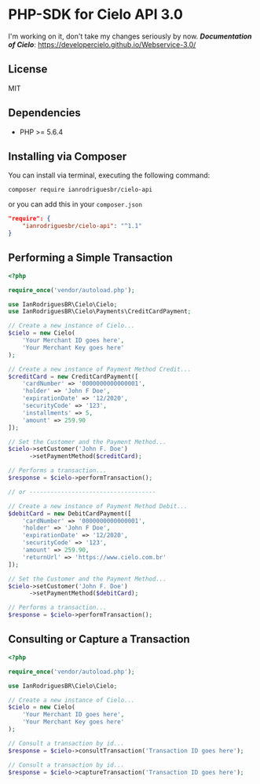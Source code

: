 # PHP-SDK for Cielo API 3.0

I'm working on it, don't take my changes seriously by now.
___Documentation of Cielo___: https://developercielo.github.io/Webservice-3.0/

License
----
MIT

Dependencies
----
* PHP >= 5.6.4

Installing via Composer
----
You can install via terminal, executing the following command:
```shell
composer require ianrodriguesbr/cielo-api
```
or you can add this in your `composer.json`
```json
"require": {
    "ianrodriguesbr/cielo-api": "^1.1"
}
```

Performing a Simple Transaction
----
```php
<?php

require_once('vendor/autoload.php');

use IanRodriguesBR\Cielo\Cielo;
use IanRodriguesBR\Cielo\Payments\CreditCardPayment;

// Create a new instance of Cielo...
$cielo = new Cielo(
    'Your Merchant ID goes here',
    'Your Merchant Key goes here'
);

// Create a new instance of Payment Method Credit...
$creditCard = new CreditCardPayment([
    'cardNumber' => '0000000000000001',
    'holder' => 'John F Doe',
    'expirationDate' => '12/2020',
    'securityCode' => '123',
    'installments' => 5,
    'amount' => 259.90
]);

// Set the Customer and the Payment Method...
$cielo->setCustomer('John F. Doe')
      ->setPaymentMethod($creditCard);

// Performs a transaction...
$response = $cielo->performTransaction();

// or ------------------------------------

// Create a new instance of Payment Method Debit...
$debitCard = new DebitCardPayment([
    'cardNumber' => '0000000000000001',
    'holder' => 'John F Doe',
    'expirationDate' => '12/2020',
    'securityCode' => '123',
    'amount' => 259.90,
    'returnUrl' => 'https://www.cielo.com.br'
]);

// Set the Customer and the Payment Method...
$cielo->setCustomer('John F. Doe')
      ->setPaymentMethod($debitCard);

// Performs a transaction...
$response = $cielo->performTransaction();
```
Consulting or Capture a Transaction
----
```php
<?php

require_once('vendor/autoload.php');

use IanRodriguesBR\Cielo\Cielo;

// Create a new instance of Cielo...
$cielo = new Cielo(
    'Your Merchant ID goes here',
    'Your Merchant Key goes here'
);

// Consult a transaction by id...
$response = $cielo->consultTransaction('Transaction ID goes here');

// Consult a transaction by id...
$response = $cielo->captureTransaction('Transaction ID goes here');
```